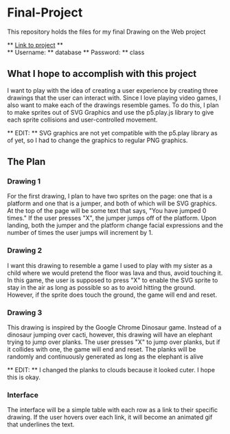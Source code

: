 # Final-Project

This repository holds the files for my final Drawing on the Web project

** [Link to project](https://i6.cims.nyu.edu/~ak5352/380/Final/) **  
** Username: ** database
** Password: ** class

## What I hope to accomplish with this project

I want to play with the idea of creating a user experience by creating three drawings that the user can interact with. 
Since I love playing video games, I also want to make each of the drawings resemble games. To do this, I plan to make sprites out of
SVG Graphics and use the p5.play.js library to give each sprite collisions and user-controlled movement. 

** EDIT: ** SVG graphics are not yet compatible with the p5.play library as of yet, so I had to change the graphics to regular PNG graphics.

## The Plan

### Drawing 1

For the first drawing, I plan to have two sprites on the page: one that is a platform and one that is a jumper, and both of which will be 
SVG graphics. At the top of the page will be some text that says, "You have jumped 0 times." If the user presses "X", the jumper jumps 
off of the platform. Upon landing, both the jumper and the platform change facial expressions and the number of times the user jumps
will increment by 1. 

### Drawing 2

I want this drawing to resemble a game I used to play with my sister as a child where we would pretend the floor was lava and thus, avoid
touching it. In this game, the user is supposed to press "X" to enable the SVG sprite to stay in the air as long as possible so as to 
avoid hitting the ground. However, if the sprite does touch the ground, the game will end and reset. 

### Drawing 3

This drawing is inspired by the Google Chrome Dinosaur game. Instead of a dinosaur jumping over cacti, however, this drawing will have
an elephant trying to jump over planks. The user presses "X" to jump over planks, but if it collides with one, the game will end and reset.
The planks will be randomly and continuously generated as long as the elephant is alive

** EDIT: ** I changed the planks to clouds because it looked cuter. I hope this is okay. 

### Interface

The interface will be a simple table with each row as a link to their specific drawing. If the user hovers over each link, it will
become an animated gif that underlines the text. 




